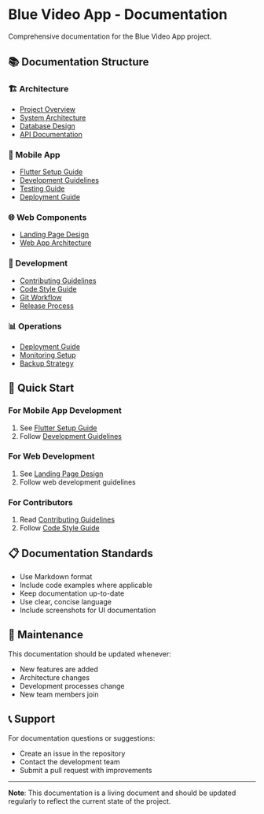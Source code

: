 # Blue Video App - Documentation

Comprehensive documentation for the Blue Video App project.

## 📚 Documentation Structure

### 🏗️ Architecture
- [Project Overview](./architecture/project-overview.md)
- [System Architecture](./architecture/system-architecture.md)
- [Database Design](./architecture/database-design.md)
- [API Documentation](./architecture/api-documentation.md)

### 📱 Mobile App
- [Flutter Setup Guide](./mobile-app/flutter-setup.md)
- [Development Guidelines](./mobile-app/development-guidelines.md)
- [Testing Guide](./mobile-app/testing-guide.md)
- [Deployment Guide](./mobile-app/deployment-guide.md)

### 🌐 Web Components
- [Landing Page Design](./web/landing-page-design.md)
- [Web App Architecture](./web/web-app-architecture.md)

### 🔧 Development
- [Contributing Guidelines](./development/contributing.md)
- [Code Style Guide](./development/code-style.md)
- [Git Workflow](./development/git-workflow.md)
- [Release Process](./development/release-process.md)

### 📊 Operations
- [Deployment Guide](./operations/deployment.md)
- [Monitoring Setup](./operations/monitoring.md)
- [Backup Strategy](./operations/backup-strategy.md)

## 🚀 Quick Start

### For Mobile App Development
1. See [Flutter Setup Guide](./mobile-app/flutter-setup.md)
2. Follow [Development Guidelines](./mobile-app/development-guidelines.md)

### For Web Development
1. See [Landing Page Design](./web/landing-page-design.md)
2. Follow web development guidelines

### For Contributors
1. Read [Contributing Guidelines](./development/contributing.md)
2. Follow [Code Style Guide](./development/code-style.md)

## 📋 Documentation Standards

- Use Markdown format
- Include code examples where applicable
- Keep documentation up-to-date
- Use clear, concise language
- Include screenshots for UI documentation

## 🔄 Maintenance

This documentation should be updated whenever:
- New features are added
- Architecture changes
- Development processes change
- New team members join

## 📞 Support

For documentation questions or suggestions:
- Create an issue in the repository
- Contact the development team
- Submit a pull request with improvements

---

**Note**: This documentation is a living document and should be updated regularly to reflect the current state of the project.

